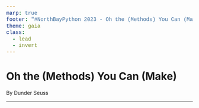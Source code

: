 ```yaml
---
marp: true
footer: "#NorthBayPython 2023 - Oh the (Methods) You Can (Make): By Dunder Seuss  - ![w:40 h:20](./images/discord.png) thejcannon#4100"
theme: gaia
class:
  - lead
  - invert
---
```


<style>
code {
  font-family: courier;
  color: #fff176;
  font-size: 100%;
  background: none;
}
</style>

<!-- _backgroundImage: linear-gradient(to bottom,rgba(0, 0, 0, 0.6),rgba(0, 0, 0, 0.8)), url(./images/background.jpg); -->

# Oh the (Methods) You Can (Make)

By Dunder Seuss

---

<!--

Thank you those here and watching online
For allowing me to take up a slice of your time
To share with you a story that's anything but tragic
Of how I learned to use Python's _good_ magic

There are many methods your types can define
That get called by Python: library and runtime
Which make _your_ objects much more expressive
And make _your_ code look really impressive

But beware, as I recant this story to you
Also take the advice that is given too
This magic is good, so good you see
It really should be used sparingly
A pinch here, a smidge there, use only what you need
and never forget "The Zen of Python" - PEP 20

My name is Josh, A Build Engineer by day
Who loves Python and Open-Source, by the way
And anything that makes code easier to read
So should we get started? I think so! Indeed!

---

So...
In my journey through Holland, between hither and yon
I stopped at a tower and I couldn't go on
The tower itself was tall, curvy, and twisty
And the air around it was sweet and misty

A sign hung above a door, held on by some stakes
"The Sanctum Serpentine" with a drawing of two snakes
I went inside where there was a very large plaque
with names with two underscores at the front and the back
The plaque read "The Dunders", I grabbed a quick picture
of all of the Dunders etched into scripture

At that moment a snake slithered up and hissed "How do you do"
"I'm Monty", he smiled, "I'll teach them to you".
And I with my wits, did not know what to do
What would _you_ do if in that tower was you?

So I said "umm sure, I do love me some learning"
and the names on the plaque on that moment started burning
The snake hissed "Most Exccelent" and slithered upstairs
and I followed him, the expert in magic affairs

---

He said "let us start with `__init__`"
I smirked and I boasted, "yeah I've heard of it"
"I'd hoped that what you'd teach me would make me much wiser
So let us skip past an object's _initializer_"

"Yes, everyone's seen it, its usually the first magic you've used
But where did `self` come from?
See now you're confused"

And I wondered, and I stood, and a thought came to me:
"Where _did_ it come from? How was it made to be?
It's already a new instance of my class' type
but blank, only with my class' archetype"

"Come" hissed the snake, up to level two,
so I may show you `__new__`.

I did, and I was met with this signature on the wall,
the most magical method, the magicallest of them all.
It _constructs_ the new instance, and returns it you see
that is how the object has come to be.

Yet there's more the this story than the object's existence,
that hinders on the type hierarchy of the new instance,
if its type matches the class with this `__new__` _in it_,
then the runtime it calls the type's `__init__`.

Otherwise, if the object isn't related to your class
nothing more is done, and to the caller it is passed.
Therefore you can return anything from `__new__`,
but what should be returned is up to you

As an example of this power found in the standard library
is `pathlib.Path`, whose `__new__` is "the cherry".
The value given back to you when you construct it
depends on your platform. Neat, you must admit

--

The opposite of `__new__` is not as exciting when employed,
`__del__` is called right before an object is destroyed.
A good time to release acquired resources,
like locks or descriptors, or all-the-kings-horses.

---

Now, while we're on the subject of object customization,
lets go over magic methods of attribute relation.
The snake then slithered up the tower to be on level three,
and I followed after him, you see.

Starting with `__getattr__`, you might've used it
It synthesizes attributes that don't exist.
It's called when the default attribute access failed,
The attribute name simply just wasn't detailed.
Your class gets a chance to pretend it exists
However, on your object, the attribute doesn't persist.

It has an alter-ego, named `__getattribute__`,
its called unconditionally for attributes, "the brute".
It gets called for names both existing and not,
but beware, infinite recursion is easily got.





...

So when you use them, do so with great care and tact
And remember that Programming's a balancing axt

-->
